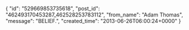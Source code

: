  {
   "id": "529669853735618",
   "post_id": "462493170453287_462528253783112",
   "from_name": "Adam Thomas",
   "message": "BELIEF.",
   "created_time": "2013-06-26T06:00:24+0000"
 }
